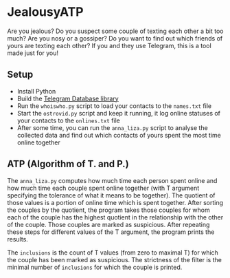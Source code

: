 # JealousyATP
Are you jealous? Do you suspect some couple of texting each other a bit too much? Are you nosy or a gossiper? Do you want to find out which friends of yours are texting each other? If you and they use Telegram, this is a tool made just for you!

## Setup
* Install Python
* Build the [Telegram Database library](https://tdlib.github.io/td/build.html?language=Python)
* Run the `whoiswho.py` script to load your contacts to the `names.txt` file
* Start the `ostrovid.py` script and keep it running, it log online statuses of your contacts to the `onlines.txt` file
* After some time, you can run the `anna_liza.py` script to analyse the collected data and find out which contacts of yours spent the most time online together

## ATP (Algorithm of T. and P.)
The `anna_liza.py` computes how much time each person spent online and how much time each couple spent online together (with T argument specifying the tolerance of what it means to be together). The quotient of those values is a portion of online time which is spent together. After sorting the couples by the quotient, the program takes those couples for whom each of the couple has the highest quotient in the relationship with the other of the couple. Those couples are marked as suspicious. After repeating these steps for different values of the T argument, the program prints the results.

The `inclusions` is the count of T values (from zero to maximal T) for which the couple has been marked as suspicious. The strictness of the filter is the minimal number of `inclusions` for which the couple is printed.
